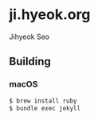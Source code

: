 ji.hyeok.org
============

Jihyeok Seo


Building
--------

### macOS

```bash
$ brew install ruby
$ bundle exec jekyll
```
